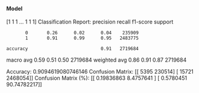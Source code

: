 #### Model
[1 1 1 ... 1 1 1]
Classification Report:
              precision    recall  f1-score   support

           0       0.26      0.02      0.04    235909
           1       0.91      0.99      0.95   2483775

    accuracy                           0.91   2719684
   macro avg       0.59      0.51      0.50   2719684
weighted avg       0.86      0.91      0.87   2719684

Accuracy: 0.9094619080746146
Confusion Matrix:
[[   5395  230514]
 [  15721 2468054]]
Confusion Matrix (%):
[[ 0.19836863  8.4757641 ]
 [ 0.5780451  90.74782217]]
